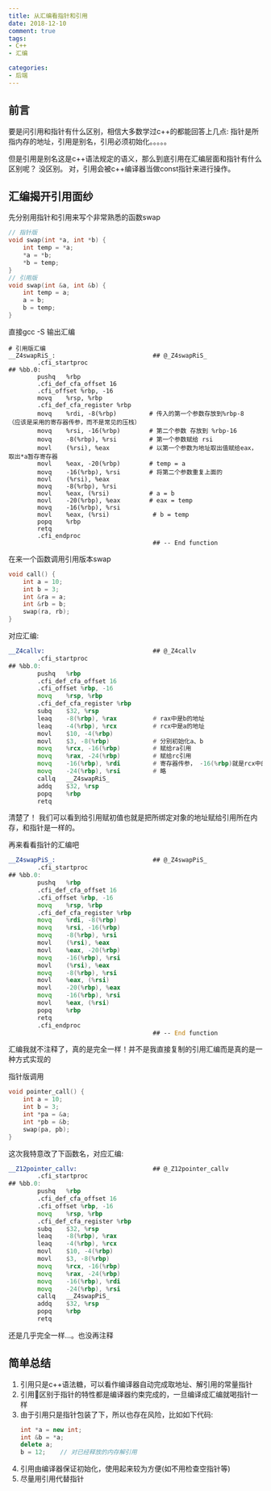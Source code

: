 ```yaml
---
title: 从汇编看指针和引用
date: 2018-12-10
comment: true
tags:
- C++
- 汇编

categories:
- 后端
---
```


## 前言
要是问引用和指针有什么区别，相信大多数学过c++的都能回答上几点: 指针是所指内存的地址，引用是别名，引用必须初始化。。。。。

但是引用是别名这是c++语法规定的语义，那么到底引用在汇编层面和指针有什么区别呢？
没区别。 对，引用会被c++编译器当做const指针来进行操作。

## 汇编揭开引用面纱
先分别用指针和引用来写个非常熟悉的函数swap

```cpp
// 指针版
void swap(int *a, int *b) {
    int temp = *a;
    *a = *b;
    *b = temp;
}
// 引用版
void swap(int &a, int &b) {
    int temp = a;
    a = b;
    b = temp;
}
```
直接gcc -S 输出汇编

```avrasm
# 引用版汇编
__Z4swapRiS_:                           ## @_Z4swapRiS_
        .cfi_startproc
## %bb.0:
        pushq   %rbp
        .cfi_def_cfa_offset 16
        .cfi_offset %rbp, -16
        movq    %rsp, %rbp          
        .cfi_def_cfa_register %rbp
        movq    %rdi, -8(%rbp)         # 传入的第一个参数存放到%rbp-8  （应该是采用的寄存器传参，而不是常见的压栈）
        movq    %rsi, -16(%rbp)        # 第二个参数 存放到 %rbp-16
        movq    -8(%rbp), %rsi         # 第一个参数赋给 rsi
        movl    (%rsi), %eax           # 以第一个参数为地址取出值赋给eax，取出*a暂存寄存器
        movl    %eax, -20(%rbp)        # temp = a
        movq    -16(%rbp), %rsi        # 将第二个参数重复上面的
        movl    (%rsi), %eax
        movq    -8(%rbp), %rsi    
        movl    %eax, (%rsi)           # a = b
        movl    -20(%rbp), %eax        # eax = temp
        movq    -16(%rbp), %rsi
        movl    %eax, (%rsi)            # b = temp
        popq    %rbp
        retq
        .cfi_endproc
                                        ## -- End function

```

在来一个函数调用引用版本swap
```cpp
void call() {
    int a = 10;
    int b = 3;
    int &ra = a;
    int &rb = b;
    swap(ra, rb);
}
```
对应汇编:

```asm
__Z4callv:                              ## @_Z4callv
        .cfi_startproc
## %bb.0:
        pushq   %rbp
        .cfi_def_cfa_offset 16
        .cfi_offset %rbp, -16
        movq    %rsp, %rbp
        .cfi_def_cfa_register %rbp
        subq    $32, %rsp
        leaq    -8(%rbp), %rax          # rax中是b的地址
        leaq    -4(%rbp), %rcx          # rcx中是a的地址
        movl    $10, -4(%rbp)   
        movl    $3, -8(%rbp)            # 分别初始化a、b
        movq    %rcx, -16(%rbp)         # 赋给ra引用
        movq    %rax, -24(%rbp)         # 赋给rc引用
        movq    -16(%rbp), %rdi         # 寄存器传参， -16(%rbp)就是rcx中的值也就是a的地址
        movq    -24(%rbp), %rsi         # 略
        callq   __Z4swapRiS_
        addq    $32, %rsp
        popq    %rbp
        retq
```
清楚了！ 我们可以看到给引用赋初值也就是把所绑定对象的地址赋给引用所在内存，和指针是一样的。

再来看看指针的汇编吧
```asm
__Z4swapPiS_:                           ## @_Z4swapPiS_
        .cfi_startproc
## %bb.0:
        pushq   %rbp
        .cfi_def_cfa_offset 16
        .cfi_offset %rbp, -16
        movq    %rsp, %rbp
        .cfi_def_cfa_register %rbp
        movq    %rdi, -8(%rbp)
        movq    %rsi, -16(%rbp)
        movq    -8(%rbp), %rsi
        movl    (%rsi), %eax
        movl    %eax, -20(%rbp)
        movq    -16(%rbp), %rsi
        movl    (%rsi), %eax
        movq    -8(%rbp), %rsi
        movl    %eax, (%rsi)
        movl    -20(%rbp), %eax
        movq    -16(%rbp), %rsi
        movl    %eax, (%rsi)
        popq    %rbp
        retq
        .cfi_endproc
                                        ## -- End function
```
汇编我就不注释了，真的是完全一样！并不是我直接复制的引用汇编而是真的是一种方式实现的

指针版调用
```cpp
void pointer_call() {
    int a = 10;
    int b = 3;
    int *pa = &a;
    int *pb = &b;
    swap(pa, pb);
}
```

这次我特意改了下函数名，对应汇编:

```asm
__Z12pointer_callv:                     ## @_Z12pointer_callv
        .cfi_startproc
## %bb.0:
        pushq   %rbp
        .cfi_def_cfa_offset 16
        .cfi_offset %rbp, -16
        movq    %rsp, %rbp
        .cfi_def_cfa_register %rbp
        subq    $32, %rsp
        leaq    -8(%rbp), %rax
        leaq    -4(%rbp), %rcx
        movl    $10, -4(%rbp)
        movl    $3, -8(%rbp)
        movq    %rcx, -16(%rbp)
        movq    %rax, -24(%rbp)
        movq    -16(%rbp), %rdi
        movq    -24(%rbp), %rsi
        callq   __Z4swapPiS_
        addq    $32, %rsp
        popq    %rbp
        retq
```
还是几乎完全一样...。也没再注释

## 简单总结
1. 引用只是c++语法糖，可以看作编译器自动完成取地址、解引用的常量指针
2. 引用区别于指针的特性都是编译器约束完成的，一旦编译成汇编就喝指针一样
3. 由于引用只是指针包装了下，所以也存在风险，比如如下代码:  
    ```cpp  
    int *a = new int;
    int &b = *a;
    delete a;
    b = 12;    // 对已经释放的内存解引用
    ```
4. 引用由编译器保证初始化，使用起来较为方便(如不用检查空指针等)
5. 尽量用引用代替指针